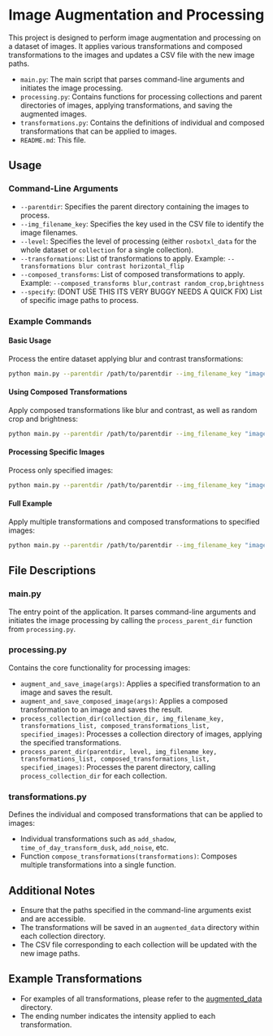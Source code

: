 
# Image Augmentation and Processing

This project is designed to perform image augmentation and processing on a dataset of images. It applies various transformations and composed transformations to the images and updates a CSV file with the new image paths.

- `main.py`: The main script that parses command-line arguments and initiates the image processing.
- `processing.py`: Contains functions for processing collections and parent directories of images, applying transformations, and saving the augmented images.
- `transformations.py`: Contains the definitions of individual and composed transformations that can be applied to images.
- `README.md`: This file.


## Usage

### Command-Line Arguments

- `--parentdir`: Specifies the parent directory containing the images to process.
- `--img_filename_key`: Specifies the key used in the CSV file to identify the image filenames.
- `--level`: Specifies the level of processing (either `rosbotxl_data` for the whole dataset or `collection` for a single collection).
- `--transformations`: List of transformations to apply. Example: `--transformations blur contrast horizontal_flip`
- `--composed_transforms`: List of composed transformations to apply. Example: `--composed_transforms blur,contrast random_crop,brightness`
- `--specify`: (DONT USE THIS ITS VERY BUGGY NEEDS A QUICK FIX) List of specific image paths to process.

### Example Commands

#### Basic Usage

Process the entire dataset applying blur and contrast transformations:
```bash
python main.py --parentdir /path/to/parentdir --img_filename_key "image name" --level rosbotxl_data --transformations blur contrast
```

#### Using Composed Transformations

Apply composed transformations like blur and contrast, as well as random crop and brightness:
```bash
python main.py --parentdir /path/to/parentdir --img_filename_key "image name" --level rosbotxl_data --composed_transforms blur,contrast random_crop,brightness
```

#### Processing Specific Images

Process only specified images:
```bash
python main.py --parentdir /path/to/parentdir --img_filename_key "image name" --level rosbotxl_data --specify /path/to/image1.jpg /path/to/image2.jpg
```

#### Full Example

Apply multiple transformations and composed transformations to specified images:
```bash
python main.py --parentdir /path/to/parentdir --img_filename_key "image name" --level rosbotxl_data --transformations blur contrast horizontal_flip --composed_transforms blur,contrast random_crop,brightness --specify /path/to/image1.jpg /path/to/image2.jpg
```

## File Descriptions

### main.py
The entry point of the application. It parses command-line arguments and initiates the image processing by calling the `process_parent_dir` function from `processing.py`.

### processing.py
Contains the core functionality for processing images:
- `augment_and_save_image(args)`: Applies a specified transformation to an image and saves the result.
- `augment_and_save_composed_image(args)`: Applies a composed transformation to an image and saves the result.
- `process_collection_dir(collection_dir, img_filename_key, transformations_list, composed_transformations_list, specified_images)`: Processes a collection directory of images, applying the specified transformations.
- `process_parent_dir(parentdir, level, img_filename_key, transformations_list, composed_transformations_list, specified_images)`: Processes the parent directory, calling `process_collection_dir` for each collection.

### transformations.py
Defines the individual and composed transformations that can be applied to images:
- Individual transformations such as `add_shadow`, `time_of_day_transform_dusk`, `add_noise`, etc.
- Function `compose_transformations(transformations)`: Composes multiple transformations into a single function.

## Additional Notes

- Ensure that the paths specified in the command-line arguments exist and are accessible.
- The transformations will be saved in an `augmented_data` directory within each collection directory.
- The CSV file corresponding to each collection will be updated with the new image paths.

## Example Transformations

- For examples of all transformations, please refer to the [augmented_data](./augmented_data) directory.
- The ending number indicates the intensity applied to each transformation.

